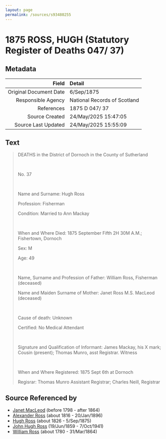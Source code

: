 ```yaml
---
layout: page
permalink: /sources/s93480255
---
```


# 1875 ROSS, HUGH (Statutory Register of Deaths 047/ 37)

## Metadata
Field | Detail
---:|:---
Original Document Date | 6/Sep/1875
Responsible Agency | National Records of Scotland
References | 1875 D 047/ 37
Source Created | 24/May/2025 15:47:05
Source Last Updated | 24/May/2025 15:55:09

## Text

> DEATHS in the District of Dornoch in the County of Sutherland
>
> <br/>
>
> No. 37
>
> <br/>
>
> Name and Surname: Hugh Ross
>
> Profession: Fisherman
>
> Condition: Married to Ann Mackay
>
> <br/>
>
> When and Where Died: 1875 September Fifth 2H 30M A.M.; Fishertown, Dornoch
>
> Sex: M
>
> Age: 49
>
> <br/>
>
> Name, Surname and Profession of Father: William Ross, Fisherman (deceased)
>
> Name and Maiden Surname of Mother: Janet Ross M.S. MacLeod (deceased)
>
> <br/>
>
> Cause of death: Unknown
>
> Certified: No Medical Attendant
>
> <br/>
>
> Signature and Qualification of Informant: James Mackay, his X mark; Cousin (present); Thomas Munro, asst Registrar. Witness
>
> <br/>
>
> When and Where Registered: 1875 Sept 6th at Dornoch
>
> Regisrar: Thomas Munro Assistant Registrar; Charles Neill, Registrar
>

## Source Referenced by

* [Janet MacLeod](../people/@31854910@-janet-macleod-b1798-d1864.md) (before 1798 - after 1864)
* [Alexander Ross](../people/@81387900@-alexander-ross-b1816-d1896-1-20.md) (about 1816 - 20/Jan/1896)
* [Hugh Ross](../people/@10594034@-hugh-ross-b1826-d1875-9-5.md) (about 1826 - 5/Sep/1875)
* [John Hugh Ross](../people/@75057664@-john-hugh-ross-b1859-6-19-d1941-10-7.md) (19/Jun/1859 - 7/Oct/1941)
* [William Ross](../people/@31822850@-william-ross-b1780-d1864-3-31.md) (about 1780 - 31/Mar/1864)
